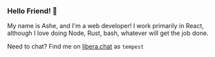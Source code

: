 ### Hello Friend! 💜

My name is Ashe, and I'm a web developer!  I work primarily in React, although
I love doing Node, Rust, bash, whatever will get the job done.

Need to chat?  Find me on [libera.chat](https://libera.chat/) as `tempest`
